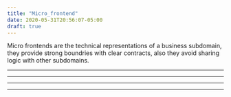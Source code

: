 ```yaml
---
title: "Micro_frontend"
date: 2020-05-31T20:56:07-05:00
draft: true
---
```

Micro frontends are the technical representations of a business subdomain, they provide strong boundries with clear contracts, also they avoid sharing logic with other subdomains.
<hr><hr>
<hr><hr>